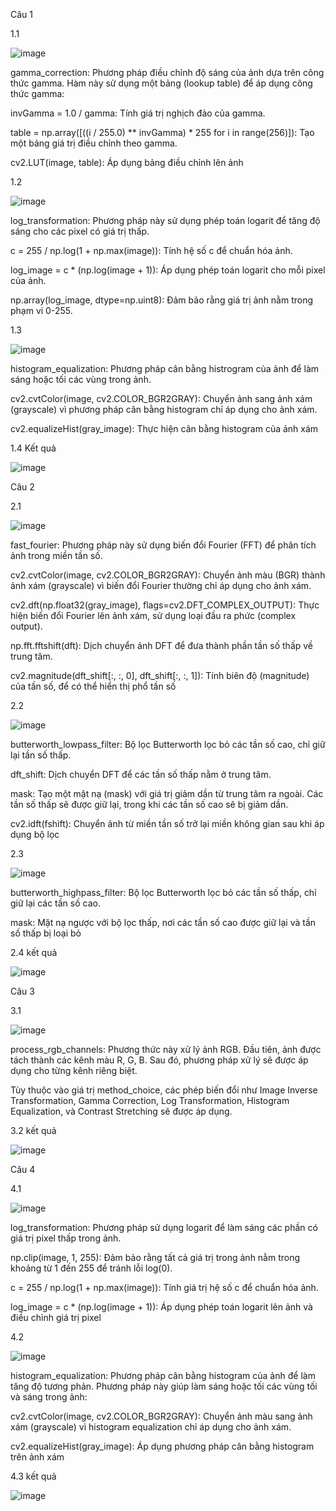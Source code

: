 Câu 1 

1.1

![image](https://github.com/user-attachments/assets/78431465-5700-41c1-9bba-98ba4174a8a6)

gamma_correction: Phương pháp điều chỉnh độ sáng của ảnh dựa trên công thức gamma. Hàm này sử dụng một bảng (lookup table) để áp dụng công thức gamma:

invGamma = 1.0 / gamma: Tính giá trị nghịch đảo của gamma.

table = np.array([((i / 255.0) ** invGamma) * 255 for i in range(256)]): Tạo một bảng giá trị điều chỉnh theo gamma.

cv2.LUT(image, table): Áp dụng bảng điều chỉnh lên ảnh

1.2

![image](https://github.com/user-attachments/assets/3e6a1910-4854-47f7-b8de-fa7cd439a5f3)

log_transformation: Phương pháp này sử dụng phép toán logarit để tăng độ sáng cho các pixel có giá trị thấp.

c = 255 / np.log(1 + np.max(image)): Tính hệ số c để chuẩn hóa ảnh.

log_image = c * (np.log(image + 1)): Áp dụng phép toán logarit cho mỗi pixel của ảnh.

np.array(log_image, dtype=np.uint8): Đảm bảo rằng giá trị ảnh nằm trong phạm vi 0-255.

1.3

![image](https://github.com/user-attachments/assets/33e351b8-a6cd-46e4-8b30-1b213707f139)

histogram_equalization: Phương pháp cân bằng histrogram của ảnh để làm sáng hoặc tối các vùng trong ảnh.

cv2.cvtColor(image, cv2.COLOR_BGR2GRAY): Chuyển ảnh sang ảnh xám (grayscale) vì phương pháp cân bằng histogram chỉ áp dụng cho ảnh xám.

cv2.equalizeHist(gray_image): Thực hiện cân bằng histogram của ảnh xám

1.4  Kết quả 

![image](https://github.com/user-attachments/assets/a782a207-7d55-4b4f-b7e9-21f5e47d97ec)


Câu 2

2.1 

![image](https://github.com/user-attachments/assets/db13cf4e-26c7-4495-8cdf-89916d4428c5)

fast_fourier: Phương pháp này sử dụng biến đổi Fourier (FFT) để phân tích ảnh trong miền tần số.

cv2.cvtColor(image, cv2.COLOR_BGR2GRAY): Chuyển ảnh màu (BGR) thành ảnh xám (grayscale) vì biến đổi Fourier thường chỉ áp dụng cho ảnh xám.

cv2.dft(np.float32(gray_image), flags=cv2.DFT_COMPLEX_OUTPUT): Thực hiện biến đổi Fourier lên ảnh xám, sử dụng loại đầu ra phức (complex output).

np.fft.fftshift(dft): Dịch chuyển ảnh DFT để đưa thành phần tần số thấp về trung tâm.

cv2.magnitude(dft_shift[:, :, 0], dft_shift[:, :, 1]): Tính biên độ (magnitude) của tần số, để có thể hiển thị phổ tần số


2.2

![image](https://github.com/user-attachments/assets/25243388-7539-4879-a642-f152bcf8d5be)

butterworth_lowpass_filter: Bộ lọc Butterworth lọc bỏ các tần số cao, chỉ giữ lại tần số thấp.

dft_shift: Dịch chuyển DFT để các tần số thấp nằm ở trung tâm.

mask: Tạo một mặt nạ (mask) với giá trị giảm dần từ trung tâm ra ngoài. Các tần số thấp sẽ được giữ lại, trong khi các tần số cao sẽ bị giảm dần.

cv2.idft(fshift): Chuyển ảnh từ miền tần số trở lại miền không gian sau khi áp dụng bộ lọc

2.3

![image](https://github.com/user-attachments/assets/c814d5a8-4609-4416-855d-5efcd0c053dd)

butterworth_highpass_filter: Bộ lọc Butterworth lọc bỏ các tần số thấp, chỉ giữ lại các tần số cao.

mask: Mặt nạ ngược với bộ lọc thấp, nơi các tần số cao được giữ lại và tần số thấp bị loại bỏ

2.4 kết quả 

![image](https://github.com/user-attachments/assets/bca056e4-e1fb-419c-b69f-8a25ced57233)


Câu 3

3.1

![image](https://github.com/user-attachments/assets/40fea677-ddd1-4aae-8117-eeba8e19b247)

process_rgb_channels: Phương thức này xử lý ảnh RGB. Đầu tiên, ảnh được tách thành các kênh màu R, G, B. Sau đó, phương pháp xử lý sẽ được áp dụng cho từng kênh riêng biệt.

Tùy thuộc vào giá trị method_choice, các phép biến đổi như Image Inverse Transformation, Gamma Correction, Log Transformation, Histogram Equalization, và Contrast Stretching sẽ được áp dụng.

3.2 kết quả 

![image](https://github.com/user-attachments/assets/829c0420-584f-494c-9180-e48a76886e5d)

Câu 4

4.1 

![image](https://github.com/user-attachments/assets/ea626834-9401-45ee-9ebd-7be4a0024762)

log_transformation: Phương pháp sử dụng logarit để làm sáng các phần có giá trị pixel thấp trong ảnh.

np.clip(image, 1, 255): Đảm bảo rằng tất cả giá trị trong ảnh nằm trong khoảng từ 1 đến 255 để tránh lỗi log(0).

c = 255 / np.log(1 + np.max(image)): Tính giá trị hệ số c để chuẩn hóa ảnh.

log_image = c * (np.log(image + 1)): Áp dụng phép toán logarit lên ảnh và điều chỉnh giá trị pixel

4.2 

![image](https://github.com/user-attachments/assets/47c9919e-65e0-41b3-8142-b540a1c41da3)


histogram_equalization: Phương pháp cân bằng histogram của ảnh để làm tăng độ tương phản. Phương pháp này giúp làm sáng hoặc tối các vùng tối và sáng trong ảnh:

cv2.cvtColor(image, cv2.COLOR_BGR2GRAY): Chuyển ảnh màu sang ảnh xám (grayscale) vì histogram equalization chỉ áp dụng cho ảnh xám.

cv2.equalizeHist(gray_image): Áp dụng phương pháp cân bằng histogram trên ảnh xám

4.3 kết quả 

![image](https://github.com/user-attachments/assets/bed0c913-e427-42a3-9b53-b7f10441939b)













